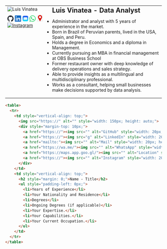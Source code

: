 <table>
  <tr>
    <td style="vertical-align: top;">
      <img src="https://media.licdn.com/dms/image/D4E03AQH56lHrlfeoZg/profile-displayphoto-shrink_200_200/0/1708397386087?e=1725494400&amp;v=beta&amp;t=k4TkmRyaASW0BKg1QLP2umZL1IMNlM54kifpUXByXa8" alt="Luis Vinatea" style="width: 150px; height: auto;">
      <div style="margin-top: 10px;">
        <a href="https://github.com/luisvinatea"><img src="logos/github-mark.svg" alt="GitHub" style="width: 20px; height: auto;"></a>
        <a href="https://linkedin.com/in/luisvinatea"><img src="logos/In-Blue-21@2x.png" alt="LinkedIn" style="width: 20px; height: auto;"></a>
        <a href="mailto:luisvinateabarberena@gmail.com"><img src="logos/OIP.jpeg" alt="Mail" style="width: 20px; height: auto;"></a>
        <a href="https://wa.me/+5548988552904"><img src="logos/Digital_Glyph_Green.svg" alt="WhatsApp" style="width: 20px; height: auto;"></a>
        <a href="https://maps.app.goo.gl/9fFpEyAD8WgabwmK7"><img src="logos/OIP (1).jpeg" alt="Location" style="width: 20px; height: auto;"></a>
        <a href="https://instagram.com/incasushi"><img src="logos/Instagram_Glyph_Gradient.svg" alt="Instagram" style="width: 20px; height: auto;"></a>
      </div>
    </td>
    <td style="vertical-align: top;">
      <h2 style="margin: 0;">Luis Vinatea - Data Analyst</h2>
      <ul style="padding-left: 0px;">
        <li>Administrator and analyst with 5 years of experience in the market.</li>
        <li>Born in Brazil of Peruvian parents, lived in the USA, Spain, and Peru.</li>
        <li>Holds a degree in Economics and a diploma in Management.</li>
        <li>Currently pursuing an MBA in financial management at OBS Business School</li>
        <li>Former restaurant owner with deep knowledge of delivery operations and sales strategy.</li>
        <li>Able to provide insights as a multilingual and multidisciplinary professional.</li>
        <li>Works as a consultant, helping small businesses make decisions supported by data analysis.</li>
      </ul>
    </td>
  </tr>
</table>

```html
<table>
  <tr>
    <td style="vertical-align: top;">
      <img src="https://" alt="" style="width: 150px; height: auto;">
      <div style="margin-top: 10px;">
        <a href="https://"><img src="" alt="GitHub" style="width: 20px; height: auto;"></a>
        <a href="https://"><img src="g" alt="LinkedIn" style="width: 20px; height: auto;"></a>
        <a href="mailto:"><img src="" alt="Mail" style="width: 20px; height: auto;"></a>
        <a href="https://wa.me/"><img src="" alt="WhatsApp" style="width: 20px; height: auto;"></a>
        <a href="https://maps.app.goo.gl/"><img src="" alt="Location" style="width: 20px; height: auto;"></a>
        <a href="https://"><img src="" alt="Instagram" style="width: 20px; height: auto;"></a>
      </div>
    </td>
    <td style="vertical-align: top;">
      <h2 style="margin: 0;">Name - Title</h2>
      <ul style="padding-left: 0px;">
        <li>Years of Experience</li>
        <li>Your Nationality and Residence</li>
        <li>Degrees</li>
        <li>Ongoing Degrees (if applicable)</li>
        <li>Your Expertise.</li>
        <li>Your Capabilities.</li>
        <li>Your Current Occupation.</li>
      </ul>
    </td>
  </tr>
</table>
